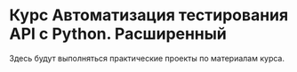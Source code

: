 # Курс Автоматизация тестирования API с Python. Расширенный
Здесь будут выполняться практические проекты по материалам курса.
